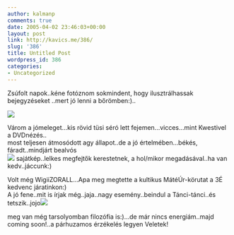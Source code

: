 ```yaml
---
author: kalmanp
comments: true
date: 2005-04-02 23:46:03+00:00
layout: post
link: http://kavics.me/386/
slug: '386'
title: Untitled Post
wordpress_id: 386
categories:
- Uncategorized
---
```


Zsúfolt napok..kéne fotóznom sokmindent, hogy ilusztrálhassak bejegyzéseket ..mert jó lenni a bőrömben:)..




![](http://kavics.freeblog.hu/Files/sun.jpg)




Várom a jómeleget...kis rövid tüsi séró lett fejemen...vicces...mint Kwestivel a DVDnézés..  
most teljesen átmosódott agy állapot..de a jó értelmében...békés, fáradt..mindjárt bealvós  
![](http://kavics.freeblog.hu/Files/szobolo.jpg) sajátkép..lelkes megfejtők kerestetnek, a hol/mikor megadásával..ha van kedv..jáccunk:)




Volt még WigiiZORALL...Apa meg megtette a kultikus MátéÚr-körutat a 3É kedvenc járatinkon:)  
A jó fene..mit is írjak még..jaja..nagy esemény..beindul a Tánci-tánci..és tetszik..jojo![](http://kavics.freeblog.hu/Files/chacha.jpg)




meg van még tarsolyomban filozófia is:)...de már nincs energiám..majd coming soon!..a párhuzamos érzékelés legyen Veletek!

